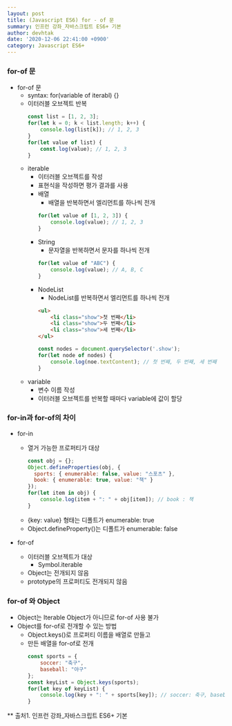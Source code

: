 ```yaml
---
layout: post
title: (Javascript ES6) for - of 문
summary: 인프런 강좌_자바스크립트 ES6+ 기본
author: devhtak
date: '2020-12-06 22:41:00 +0900'
category: Javascript ES6+
---
```


### for-of 문

- for-of 문
  - syntax: for(variable of iterabl) {}
  - 이터러블 오브젝트 반복
    ```javascript
    const list = [1, 2, 3];
    for(let k = 0; k < list.length; k++) {
        console.log(list[k]); // 1, 2, 3
    }
    for(let value of list) {
        const.log(value); // 1, 2, 3
    }
    ```
  - iterable
    - 이터러블 오브젝트를 작성
    - 표현식을 작성하면 평가 결과를 사용
    - 배열
      - 배열을 반복하면서 엘리먼트를 하나씩 전개
      ```javascript
      for(let value of [1, 2, 3]) {
          console.log(value); // 1, 2, 3
      } 
      ```
    - String
      - 문자열을 반복하면서 문자를 하나씩 전개
      ```javascript
      for(let value of "ABC") {
          console.log(value); // A, B, C
      }
      ```
    - NodeList
      - NodeList를 반복하면서 엘리먼트를 하나씩 전개
      ```html
      <ul>
          <li class="show">첫 번째</li>
          <li class="show">두 번째</li>
          <li class="show">세 번째</li>
      </ul>
      ```
      ```javascript
      const nodes = document.querySelector('.show');
      for(let node of nodes) {
          console.log(noe.textContent); // 첫 번째, 두 번째, 세 번째
      }
      ```
  - variable
    - 변수 이름 작성
    - 이터러블 오브젝트를 반복할 때마다 variable에 값이 할당
    
### for-in과 for-of의 차이

- for-in
  - 열거 가능한 프로퍼티가 대상
    ```javascript
    const obj = {};
    Object.defineProperties(obj, {
      sports: { enumerable: false, value: "스포츠" },
      book: { enumerable: true, value: "책" }
    });
    for(let item in obj) {
        console.log(item + ": " + obj[item]); // book : 책
    }
    ```
  - {key: value} 형태는 디폴트가 enumerable: true
  - Object.defineProperty()는 디폴트가 enumerable: false
  
- for-of
  - 이터러블 오브젝트가 대상
    - Symbol.iterable
  - Object는 전개되지 않음
  - prototype의 프로퍼티도 전개되지 않음

### for-of 와 Object

- Object는 Iterable Object가 아니므로 for-of 사용 불가
- Object를 for-of로 전개할 수 있는 방법
  - Object.keys()로 프로퍼티 이름을 배열로 만들고
  - 만든 배열을 for-of로 전개
    ```javascript
    const sports = {
        soccer: "축구",
        baseball: "야구"
    };
    const keyList = Object.keys(sports);
    for(let key of keyList) {
        console.log(key + ": " + sports[key]); // soccer: 축구, baseball: 야구
    }
    ```

** 출처1. 인프런 강좌_자바스크립트 ES6+ 기본
